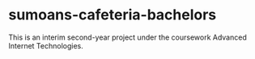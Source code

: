 # sumoans-cafeteria-bachelors
This is an interim second-year project under the coursework Advanced Internet Technologies.
